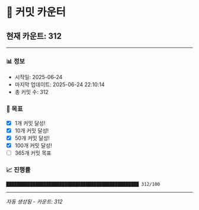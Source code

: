 # 🔢 커밋 카운터

## 현재 카운트: 312

---

### 📊 정보
- 시작일: 2025-06-24
- 마지막 업데이트: 2025-06-24 22:10:14
- 총 커밋 수: 312

### 🎯 목표
- [x] 1개 커밋 달성!
- [x] 10개 커밋 달성!
- [x] 50개 커밋 달성!
- [x] 100개 커밋 달성!
- [ ] 365개 커밋 목표

### 📈 진행률
```
██████████████████████████████████████████████████ 312/100
```

---
*자동 생성됨 - 카운트: 312*
